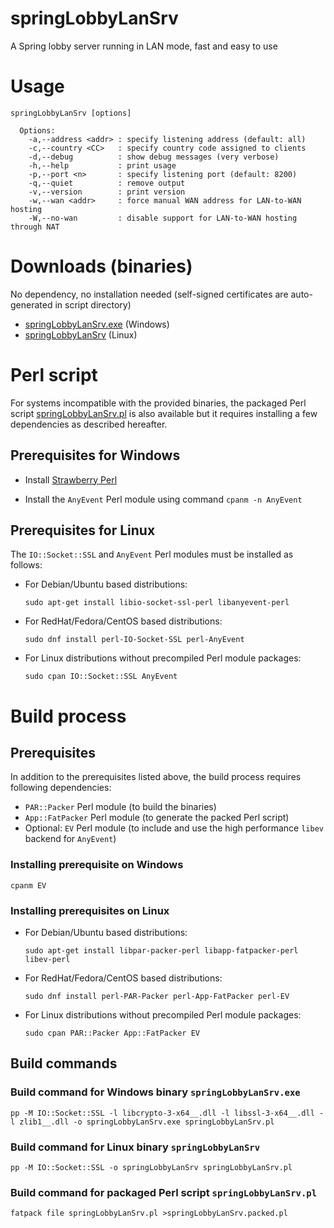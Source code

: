 springLobbyLanSrv
=================

A Spring lobby server running in LAN mode, fast and easy to use

Usage
=====

    springLobbyLanSrv [options]
    
      Options:
        -a,--address <addr> : specify listening address (default: all)
        -c,--country <CC>   : specify country code assigned to clients
        -d,--debug          : show debug messages (very verbose)
        -h,--help           : print usage
        -p,--port <n>       : specify listening port (default: 8200)
        -q,--quiet          : remove output
        -v,--version        : print version
        -w,--wan <addr>     : force manual WAN address for LAN-to-WAN hosting
        -W,--no-wan         : disable support for LAN-to-WAN hosting through NAT

Downloads (binaries)
====================

No dependency, no installation needed (self-signed certificates are auto-generated in script directory)

* [springLobbyLanSrv.exe](https://github.com/Yaribz/springLobbyLanSrv/releases/latest/download/springLobbyLanSrv.exe) (Windows)
* [springLobbyLanSrv](https://github.com/Yaribz/springLobbyLanSrv/releases/latest/download/springLobbyLanSrv) (Linux)

Perl script
===========

For systems incompatible with the provided binaries, the packaged Perl script [springLobbyLanSrv.pl](https://github.com/Yaribz/springLobbyLanSrv/releases/latest/download/springLobbyLanSrv.pl) is also available but it requires installing a few dependencies as described hereafter.

Prerequisites for Windows
-------------------------

* Install [Strawberry Perl](https://strawberryperl.com/)

* Install the `AnyEvent` Perl module using command `cpanm -n AnyEvent`

Prerequisites for Linux
-----------------------

The `IO::Socket::SSL` and `AnyEvent` Perl modules must be installed as follows:

* For Debian/Ubuntu based distributions:

      sudo apt-get install libio-socket-ssl-perl libanyevent-perl

* For RedHat/Fedora/CentOS based distributions:

      sudo dnf install perl-IO-Socket-SSL perl-AnyEvent

* For Linux distributions without precompiled Perl module packages:

      sudo cpan IO::Socket::SSL AnyEvent

Build process
=============

Prerequisites
-------------

In addition to the prerequisites listed above, the build process requires following dependencies:
* `PAR::Packer` Perl module (to build the binaries)
* `App::FatPacker` Perl module (to generate the packed Perl script)
* Optional: `EV` Perl module (to include and use the high performance `libev` backend for `AnyEvent`)

### Installing prerequisite on Windows

    cpanm EV

### Installing prerequisites on Linux

* For Debian/Ubuntu based distributions:

      sudo apt-get install libpar-packer-perl libapp-fatpacker-perl libev-perl

* For RedHat/Fedora/CentOS based distributions:

      sudo dnf install perl-PAR-Packer perl-App-FatPacker perl-EV

* For Linux distributions without precompiled Perl module packages:

      sudo cpan PAR::Packer App::FatPacker EV

Build commands
--------------

### Build command for Windows binary `springLobbyLanSrv.exe`

    pp -M IO::Socket::SSL -l libcrypto-3-x64__.dll -l libssl-3-x64__.dll -l zlib1__.dll -o springLobbyLanSrv.exe springLobbyLanSrv.pl


### Build command for Linux binary `springLobbyLanSrv`

    pp -M IO::Socket::SSL -o springLobbyLanSrv springLobbyLanSrv.pl

### Build command for packaged Perl script `springLobbyLanSrv.pl`

    fatpack file springLobbyLanSrv.pl >springLobbyLanSrv.packed.pl
